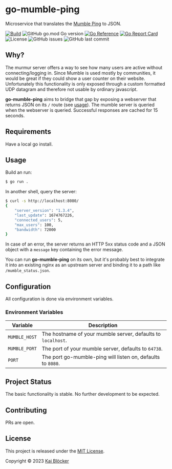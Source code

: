 # go-mumble-ping

Microservice that translates the [Mumble Ping](https://wiki.mumble.info/wiki/Protocol) to JSON.

[![Build](https://github.com/kaibloecker/go-mumble-ping/actions/workflows/build.yml/badge.svg)](https://github.com/kaibloecker/go-mumble-ping/actions/workflows/go.yml)
![GitHub go.mod Go version](https://img.shields.io/github/go-mod/go-version/kaibloecker/go-mumble-ping)
[![Go Reference](https://pkg.go.dev/badge/github.com/kaibloecker/go-mumble-ping@v1.0.1.svg)](https://pkg.go.dev/github.com/kaibloecker/go-mumble-ping@v1.0.1)
[![Go Report Card](https://goreportcard.com/badge/github.com/kaibloecker/go-mumble-ping)](https://goreportcard.com/report/github.com/kaibloecker/go-mumble-ping)
![License](https://img.shields.io/github/license/kaibloecker/go-mumble-ping)
![GitHub issues](https://img.shields.io/github/issues-raw/kaibloecker/go-mumble-ping)
![GitHub last commit](https://img.shields.io/github/last-commit/kaibloecker/go-mumble-ping)

## Why?

The murmur server offers a way to see how many users are active without connecting/logging in. Since Mumble is used mostly by communities, it would be great if they could show a user counter on their website. Unfortunately this functionality is only exposed through a custom formatted UDP datagram and therefore not usable by ordinary javascript.

**go-mumble-ping** aims to bridge that gap by exposing a webserver that returns JSON on its `/` route (see [usage](#usage)). The mumble server is queried when the webserver is queried. Successful responses are cached for 15 seconds.


## Requirements

Have a local go install.

## Usage
Build an run:
```bash
$ go run .
```
In another shell, query the server:
```bash
$ curl -s http://localhost:8080/
{
    "server_version": "1.3.4",
    "last_update": 1674767226,
    "connected_users": 5,
    "max_users": 100,
    "bandwidth": 72000
}
```
In case of an error, the server returns an HTTP 5xx status code and a JSON object with a `message` key containing the error message.

You can run **go-mumble-ping** on its own, but it's probably best to integrate it into an existing nginx as an upstream server and binding it to a path like `/mumble_status.json`.


## Configuration

All configuration is done via environment variables.

### Environment Variables

| Variable      | Description                                                  |
| ------------- | ------------------------------------------------------------ |
| `MUMBLE_HOST` | The hostname of your mumble server, defaults to `localhost`. |
| `MUMBLE_PORT` | The port of your mumble server, defaults to `64738`.         |
| `PORT`        | The port go-mumble-ping will listen on, defaults to `8080`.  |


## Project Status

The basic functionality is stable. No further development to be expected.


## Contributing

PRs are open.


## License

This project is released under the [MIT License](https://github.com/kaibloecker/go-mumble-ping/blob/main/LICENSE).

Copyright © 2023 [Kai Blöcker](https://github.com/kaibloecker)
